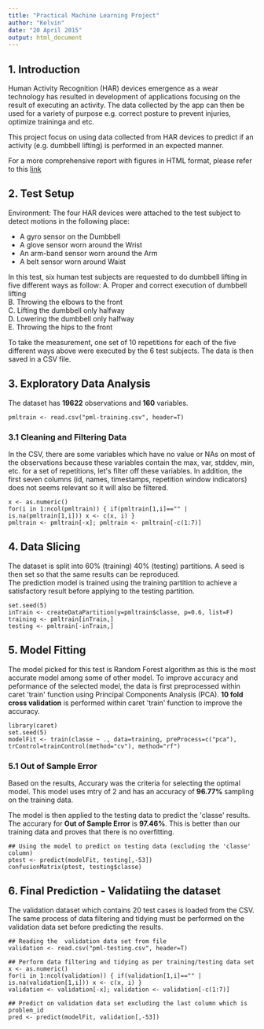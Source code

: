 ```yaml
---
title: "Practical Machine Learning Project"
author: "Kelvin"
date: "20 April 2015"
output: html_document
---
```

## 1. Introduction  
Human Activity Recognition (HAR) devices emergence as a wear technology has resulted in development of applications focusing on the result of executing an activity. The data collected by the app can then be used for a variety of purpose e.g. correct posture to prevent injuries, optimize traininga and etc. 
  
This project focus on using data collected from HAR devices to predict if an activity (e.g. dumbbell lifting) is performed in an expected manner.     
    
For a more comprehensive report with figures in HTML format, please refer to this [link]()  
  
## 2. Test Setup   
Environment:
The four HAR devices were attached to the test subject to detect motions in the following place:  
- A gyro sensor on the Dumbbell  
- A glove sensor worn around the Wrist  
- An arm-band sensor worn around the Arm  
- A belt sensor worn around Waist  

In this test, six human test subjects are requested to do dumbbell lifting in five different ways as follow: 
A. Proper and correct execution of dumbbell lifting  
B. Throwing the elbows to the front  
C. Lifting the dumbbell only halfway  
D. Lowering the dumbbell only halfway  
E. Throwing the hips to the front  
  
  
To take the measurement, one set of 10 repetitions for each of the five different ways above were executed by the 6 test subjects. The data is then saved in a CSV file.  
  
## 3. Exploratory Data Analysis
The dataset has **19622** observations and **160** variables. 
  
```
pmltrain <- read.csv("pml-training.csv", header=T)
```
  
### 3.1 Cleaning and Filtering Data
In the CSV, there are some variables which have no value or NAs on most of the observations because these variables contain the max, var, stddev, min, etc. for a set of repetitions, let's filter off these variables. In addition, the first seven columns (id, names, timestamps, repetition window indicators) does not seems relevant so it will also be filtered.
  
```
x <- as.numeric()  
for(i in 1:ncol(pmltrain)) { if(pmltrain[1,i]=="" | is.na(pmltrain[1,i])) x <- c(x, i) }  
pmltrain <- pmltrain[-x]; pmltrain <- pmltrain[-c(1:7)]  
```
  
## 4. Data Slicing  
The dataset is split into 60% (training) 40% (testing) partitions. A seed is then set so that the same results can be reproduced.   
The prediction model is trained using the training partition to achieve a satisfactory result before applying to the testing partition. 
  
```
set.seed(5)  
inTrain <- createDataPartition(y=pmltrain$classe, p=0.6, list=F)  
training <- pmltrain[inTrain,]  
testing <- pmltrain[-inTrain,]  
```
  
## 5. Model Fitting  
The model picked for this test is Random Forest algorithm as this is the most accurate model among some of other model. To improve accuracy and peformance of the selected model, the data is first preprocessed within caret 'train' function using Principal Components Analysis (PCA). 
**10 fold cross validation** is performed within caret 'train' function to improve the accuracy.  
  
```
library(caret) 
set.seed(5)  
modelFit <- train(classe ~ ., data=training, preProcess=c("pca"), trControl=trainControl(method="cv"), method="rf")  
```
  
### 5.1 Out of Sample Error
Based on the results, Accurary was the criteria for selecting the optimal model. This model uses mtry of 2 and has an accuracy of **96.77%** sampling on the training data.  
  
The model is then applied to the testing data to predict the 'classe' results. The accurary for **Out of Sample Error** is **97.46%**. This is better than our training data and proves that there is no overfitting.  
  
```
## Using the model to predict on testing data (excluding the 'classe' column)  
ptest <- predict(modelFit, testing[,-53])  
confusionMatrix(ptest, testing$classe)  
```  
  
## 6. Final Prediction - Validatiing the dataset 
The validation dataset which contains 20 test cases is loaded from the CSV.  
The same process of data filtering and tidying must be performed on the validation data set before predicting the results.    
  
```
## Reading the  validation data set from file
validation <- read.csv("pml-testing.csv", header=T)  
  
## Perform data filtering and tidying as per training/testing data set
x <- as.numeric()  
for(i in 1:ncol(validation)) { if(validation[1,i]=="" | is.na(validation[1,i])) x <- c(x, i) }  
validation <- validation[-x]; validation <- validation[-c(1:7)]  
  
## Predict on validation data set excluding the last column which is problem_id
pred <- predict(modelFit, validation[,-53])  
```
